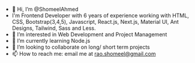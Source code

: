 - 👋 Hi, I’m @ShomeelAhmed
- I'm Frontend Developer with 6 years of experience working with HTML, CSS, Bootstrap(3,4,5), Javascript, React.js, Next.js, Material UI, Ant Designs, Tailwind, Sass and Less.
- 👀 I’m interested in Web Development and Project Management
- 🌱 I’m currently learning Node.js 
- 💞️ I’m looking to collaborate on long/ short term projects
- 📫 How to reach me: email me at rao.shomeel@gmail.com

<!---
ShomeelAhmed/ShomeelAhmed is a ✨ special ✨ repository because its `README.md` (this file) appears on your GitHub profile.
You can click the Preview link to take a look at your changes.
--->
